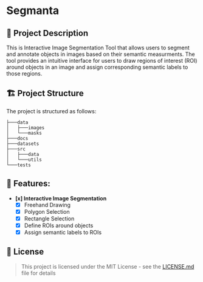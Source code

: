 # Segmanta

## 📝 Project Description

This is Interactive Image Segmentation Tool that allows users to segment and annotate objects in images based on their semantic measurments. The tool provides an intuitive interface for users to draw regions of interest (ROI) around objects in an image and assign corresponding semantic labels to those regions.

## 🏗️ Project Structure

The project is structured as follows:

```
├───data
│   ├───images
│   └───masks
├───docs
├───datasets
├───src
│   ├───data
│   └───utils
└───tests
```

##

## 🔐 Features:

- **[x] Interactive Image Segmentation**
  - [x] Freehand Drawing
  - [x] Polygon Selection
  - [x] Rectangle Selection
  - [x] Define ROIs around objects
  - [x] Assign semantic labels to ROIs

## 📝 License

> This project is licensed under the MIT License - see the [LICENSE.md](LICENSE.md) file for details
